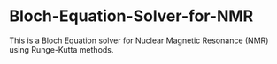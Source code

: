 # Bloch-Equation-Solver-for-NMR
This is a Bloch Equation solver for Nuclear Magnetic Resonance (NMR) using Runge-Kutta methods.

